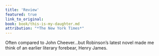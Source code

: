 ```yaml
---
title: 'Review'
featured: true
link_to_original:
book: book/this-is-my-daughter.md
attribution: "*The New York Times*"
---
```

Often compared to John Cheever…but Robinson’s latest novel made me think of an earlier literary forebear, Henry James.

